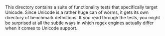 This directory contains a suite of functionality tests that specifically target
Unicode. Since Unicode is a rather huge can of worms, it gets its own directory
of benchmark definitions. If you read through the tests, you might be surprised
at all the subtle ways in which regex engines actually differ when it comes to
Unicode support.
